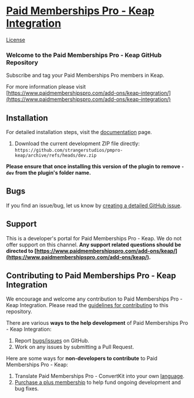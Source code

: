 
# [Paid Memberships Pro - Keap Integration](https://www.paidmembershipspro.com/add-ons/keap-integration/) #

[License](https://img.shields.io/badge/license-GPL--2.0%2B-red.svg?style=flat-square)

### Welcome to the Paid Memberships Pro - Keap GitHub Repository
Subscribe and tag your Paid Memberships Pro members in Keap.

For more information please visit [https://www.paidmembershipspro.com/add-ons/keap-integration/](https://www.paidmembershipspro.com/add-ons/keap-integration/)

## Installation ##
For detailed installation steps, visit the [documentation](https://www.paidmembershipspro.com/add-ons/keap/) page.

1. Download the current development ZIP file directly: `https://github.com/strangerstudios/pmpro-keap/archive/refs/heads/dev.zip`

**Please ensure that once installing this version of the plugin to remove `-dev` from the plugin's folder name.**

## Bugs ##
If you find an issue/bug, let us know by [creating a detailed GitHub issue](https://github.com/strangerstudios/pmpro-keap/issues/new).

## Support ##
This is a developer's portal for Paid Memberships Pro - Keap. We do not offer support on this channel. **Any support related questions should be directed to [https://www.paidmembershipspro.com/add-ons/keap/](https://www.paidmembershipspro.com/add-ons/keap/).**

## Contributing to Paid Memberships Pro - Keap Integration ##
We encourage and welcome any contribution to Paid Memberships Pro - Keap Integration. Please read the [guidelines for contributing](https://github.com/strangerstudios/pmpro-keap/blob/dev/.github/CONTRIBUTING.md) to this repository.

There are various **ways to the help development** of Paid Memberships Pro - Keap Integration:

1. Report [bugs/issues](https://github.com/strangerstudios/pmpro-keap/issues/new) on GitHub.
2. Work on any issues by submitting a Pull Request.

Here are some ways for **non-developers to contribute** to Paid Memberships Pro - Keap:

1. Translate Paid Memberships Pro - ConvertKit into your own [language](https://www.paidmembershipspro.com/paid-memberships-pro-in-your-language/).
2. [Purchase a plus membership](https://paidmembershipspro.com/pricing) to help fund ongoing development and bug fixes.
